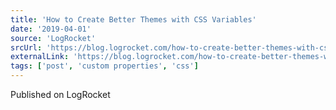 ```yaml
---
title: 'How to Create Better Themes with CSS Variables'
date: '2019-04-01'
source: 'LogRocket'
srcUrl: 'https://blog.logrocket.com/how-to-create-better-themes-with-css-variables-5a3744105c74'
externalLink: 'https://blog.logrocket.com/how-to-create-better-themes-with-css-variables-5a3744105c74'
tags: ['post', 'custom properties', 'css']
---
```


Published on LogRocket
